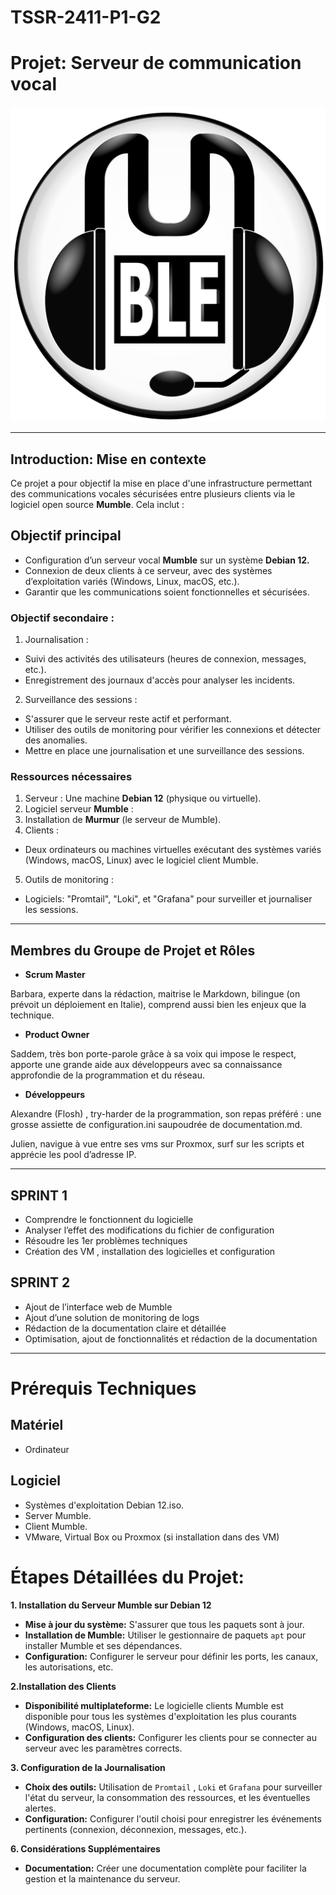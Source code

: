 # TSSR-2411-P1-G2

# Projet: Serveur de communication vocal 



![](Ressources/Icons_mumble.svg.png)


---
## **Introduction: Mise en contexte**
Ce projet a pour objectif la mise en place d'une infrastructure permettant des communications vocales sécurisées entre plusieurs clients via le logiciel open source **Mumble**.
Cela inclut :

## **Objectif principal**
* Configuration d’un serveur vocal **Mumble** sur un système **Debian 12.**
* Connexion de deux clients à ce serveur, avec des systèmes d’exploitation variés (Windows, Linux, macOS, etc.).
* Garantir que les communications soient fonctionnelles et sécurisées.

### **Objectif secondaire** :
1. Journalisation :
* Suivi des activités des utilisateurs (heures de connexion, messages, etc.).
* Enregistrement des journaux d'accès pour analyser les incidents.
2. Surveillance des sessions :
* S'assurer que le serveur reste actif et performant.
* Utiliser des outils de monitoring pour vérifier les connexions et détecter des anomalies.
* Mettre en place une journalisation et une surveillance des sessions.

### **Ressources nécessaires**
1. Serveur : Une machine **Debian 12** (physique ou virtuelle).
2. Logiciel serveur **Mumble** :
3. Installation de **Murmur** (le serveur de Mumble).
4. Clients :
* Deux ordinateurs ou machines virtuelles exécutant des systèmes variés (Windows, macOS, Linux) avec le logiciel client Mumble.
5. Outils de monitoring :
* Logiciels: "Promtail", "Loki", et "Grafana" pour surveiller et journaliser les sessions.

---

## **Membres du Groupe de Projet et Rôles**
- **Scrum Master**

Barbara, experte dans la rédaction, maitrise le Markdown, bilingue (on prévoit un déploiement en Italie), comprend aussi bien les enjeux que la technique.

- **Product Owner**

Saddem, très bon porte-parole grâce à sa voix qui impose le respect, apporte une grande aide aux développeurs avec sa connaissance approfondie de la programmation et du réseau.

- **Développeurs**

Alexandre (Flosh) , try-harder de la programmation, son repas préféré : une grosse assiette de configuration.ini saupoudrée de documentation.md.

Julien, navigue à vue entre ses vms sur Proxmox, surf sur les scripts et apprécie les pool d’adresse IP.

---

## **SPRINT 1**
- Comprendre le fonctionnent du logicielle
- Analyser l’effet des modifications du fichier de configuration
- Résoudre les 1er problèmes techniques
- Création des VM , installation des logicielles et configuration

## **SPRINT 2**
- Ajout de l’interface web de Mumble
- Ajout d’une solution de monitoring de logs
- Rédaction de la documentation claire et détaillée
- Optimisation, ajout de fonctionnalités et rédaction de la documentation

---

# **Prérequis Techniques**

## Matériel
* Ordinateur

## Logiciel
* Systèmes d'exploitation Debian 12.iso.
* Server Mumble.
* Client Mumble.
* VMware, Virtual Box ou Proxmox (si installation dans des VM)


# **Étapes Détaillées du Projet**:
**1. Installation du Serveur Mumble sur Debian 12**
- **Mise à jour du système:** S'assurer que tous les paquets sont à jour.
- **Installation de Mumble:** Utiliser le gestionnaire de paquets `apt` pour installer Mumble et ses dépendances.
- **Configuration:** Configurer le serveur pour définir les ports, les canaux, les autorisations, etc.

**2.Installation des Clients**
- **Disponibilité multiplateforme:** Le logicielle clients Mumble est disponible pour tous les systèmes d'exploitation les plus courants (Windows, macOS, Linux).
- **Configuration des clients:** Configurer les clients pour se connecter au serveur avec les paramètres corrects.

**3. Configuration de la Journalisation**
- **Choix des outils:** Utilisation de  `Promtail` , `Loki` et `Grafana` pour surveiller l'état du serveur, la consommation des ressources, et les éventuelles alertes.
- **Configuration:** Configurer l'outil choisi pour enregistrer les événements pertinents (connexion, déconnexion, messages, etc.).

**6. Considérations Supplémentaires**
- **Documentation:** Créer une documentation complète pour faciliter la gestion et la maintenance du serveur.
 
